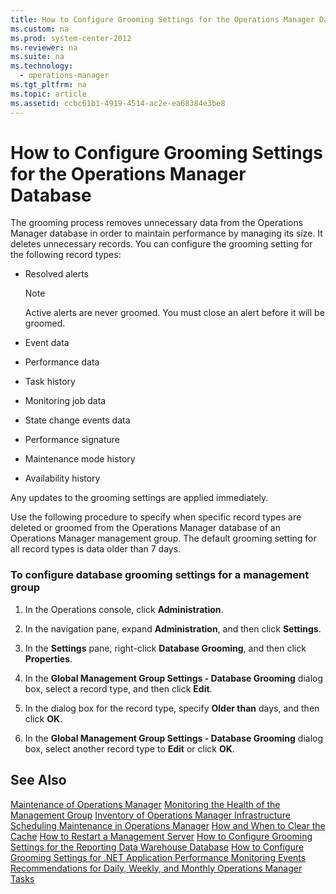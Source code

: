 ```yaml
---
title: How to Configure Grooming Settings for the Operations Manager Database
ms.custom: na
ms.prod: system-center-2012
ms.reviewer: na
ms.suite: na
ms.technology: 
  - operations-manager
ms.tgt_pltfrm: na
ms.topic: article
ms.assetid: ccbc61b1-4919-4514-ac2e-ea68384e3be8
---
```

# How to Configure Grooming Settings for the Operations Manager Database
The grooming process removes unnecessary data from the Operations Manager database in order to maintain performance by managing its size. It deletes unnecessary records. You can configure the grooming setting for the following record types:

-   Resolved alerts

    > [!NOTE]
    > Active alerts are never groomed. You must close an alert before it will be groomed.

-   Event data

-   Performance data

-   Task history

-   Monitoring job data

-   State change events data

-   Performance signature

-   Maintenance mode history

-   Availability history

Any updates to the grooming settings are applied immediately.

Use the following procedure to specify when specific record types are deleted or groomed from the Operations Manager database of an Operations Manager management group. The default grooming setting for all record types is data older than 7 days.

### To configure database grooming settings for a management group

1.  In the Operations console, click **Administration**.

2.  In the navigation pane, expand **Administration**, and then click **Settings**.

3.  In the **Settings** pane, right\-click **Database Grooming**, and then click **Properties**.

4.  In the **Global Management Group Settings \- Database Grooming** dialog box, select a record type, and then click **Edit**.

5.  In the dialog box for the record type, specify **Older than** days, and then click **OK**.

6.  In the **Global Management Group Settings \- Database Grooming** dialog box, select another record type to **Edit** or click **OK**.

## See Also
[Maintenance of Operations Manager](Maintenance-of-Operations-Manager.md)
[Monitoring the Health of the Management Group](Monitoring-the-Health-of-the-Management-Group.md)
[Inventory of Operations Manager Infrastructure](Inventory-of-Operations-Manager-Infrastructure.md)
[Scheduling Maintenance in Operations Manager](Scheduling-Maintenance-in-Operations-Manager.md)
[How and When to Clear the Cache](How-and-When-to-Clear-the-Cache.md)
[How to Restart a Management Server](How-to-Restart-a-Management-Server.md)
[How to Configure Grooming Settings for the Reporting Data Warehouse Database](How-to-Configure-Grooming-Settings-for-the-Reporting-Data-Warehouse-Database.md)
[How to Configure Grooming Settings for .NET Application Performance Monitoring Events](http://go.microsoft.com/fwlink/?LinkId=255375)
[Recommendations for Daily, Weekly, and Monthly Operations Manager Tasks](Recommendations-for-Daily,-Weekly,-and-Monthly-Operations-Manager-Tasks.md)


